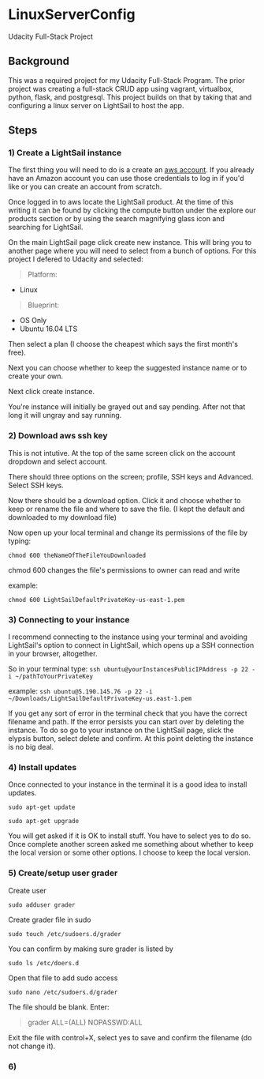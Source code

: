 # LinuxServerConfig
Udacity Full-Stack Project

## Background
This was a required project for my Udacity Full-Stack Program. The prior project was creating a full-stack CRUD app using vagrant, virtualbox, python, flask, and postgresql. This project builds on that by taking that and configuring a linux server on LightSail to host the app.

## Steps

### 1) Create a LightSail instance

 The first thing you will need to do is a create an [aws account](http://aws.amazon.com). If you already have an Amazon account you can use those credentials to log in if you'd like or you can create an account from scratch.

 Once logged in to aws locate the LightSail product. At the time of this writing it can be found by clicking the compute button under the explore our products section or by using  the search magnifying glass icon and searching for LightSail.

 On the main LightSail page click create new instance. This will bring you to another page where you will need to select from a bunch of options. For this project I defered to Udacity and selected:

 > Platform: 
 * Linux

 > Blueprint: 
 * OS Only
 * Ubuntu 16.04 LTS

Then select a plan (I choose the cheapest which says the first month's free).

Next you can choose whether to keep the suggested instance name or to create your own.

Next click create instance.

You're instance will initially be grayed out and say pending. After not that long it will ungray and say running. 

### 2) Download aws ssh key

This is not intutive. At the top of the same screen click on the account dropdown and select account.

There should three options on the screen; profile, SSH keys and Advanced. Select SSH keys.

Now there should be a download option. Click it and choose whether to keep or rename the file and where to save the file. (I kept the default and downloaded to my download file)

Now open up your local terminal and change its permissions of the file by typing:

`chmod 600 theNameOfTheFileYouDownloaded`

chmod 600 changes the file's permissions to owner can read and write

example:

`chmod 600 LightSailDefaultPrivateKey-us-east-1.pem`

### 3) Connecting to your instance

I recommend connecting to the instance using your terminal and avoiding LightSail's option to connect in LightSail, which opens up a SSH connection in your browser, altogether. 

So in your terminal type:
`ssh ubuntu@yourInstancesPublicIPAddress -p 22 -i ~/pathToYourPrivateKey`

example:
`ssh ubuntu@5.190.145.76 -p 22 -i ~/Downloads/LightSailDefaultPrivateKey-us.east-1.pem`

If you get any sort of error in the terminal check that you have the correct filename and path. If the error persists you can start over by deleting the instance.  To do so go to your instance on the LightSail page, slick the elypsis button, select delete and confirm. At this point deleting the instance is no big deal.

### 4) Install updates

Once connected to your instance in the terminal it is a good idea to install updates.

`sudo apt-get update`

`sudo apt-get upgrade`

You will get asked if it is OK to install stuff. You have to select yes to do so. Once complete another screen asked me something about whether to keep the local version or some other options. I choose to keep the local version.

### 5) Create/setup user grader

Create user

`sudo adduser grader`

Create grader file in sudo

`sudo touch /etc/sudoers.d/grader`

You can confirm by making sure grader is listed by

`sudo ls /etc/doers.d`

Open that file to add sudo access

`sudo nano /etc/sudoers.d/grader`

The file should be blank. Enter: 

> grader ALL=(ALL) NOPASSWD:ALL

Exit the file with control+X, select yes to save and confirm the filename (do not change it).

### 6) 



